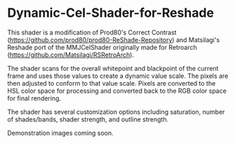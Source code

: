 # Dynamic-Cel-Shader-for-Reshade

This shader is a modification of Prod80's Correct Contrast (https://github.com/prod80/prod80-ReShade-Repository) and Matsilagi's Reshade port of the MMJCelShader originally made for Retroarch (https://github.com/Matsilagi/RSRetroArch).
    
The shader scans for the overall whitepoint and blackpoint of the current frame and uses those values to create a dynamic value scale. The pixels are then adjusted to conform to that value scale. Pixels are converted to the HSL color space for processing and converted back to the RGB color space for final rendering.
    
The shader has several customization options including saturation, number of shades/bands, shader strength, and outline strength.

Demonstration images coming soon.
